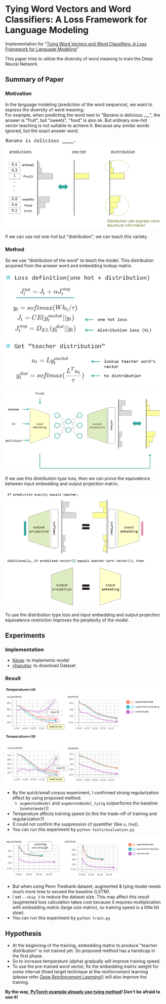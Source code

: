 # Tying Word Vectors and Word Classifiers: A Loss Framework for Language Modeling

Implementation for "[Tying Word Vectors and Word Classifiers: A Loss Framework for Language Modeling](https://arxiv.org/abs/1611.01462)"

This paper tries to utilize the diversity of word meaning to train the Deep Neural Network.

## Summary of Paper

### Motivation

In the language modeling (prediction of the word sequence), we want to express the diversity of word meaning.  
For example, when predicting the word next to "Banana is delicious ___", the answer is "fruit", but "sweets", "food" is also ok.
But ordinary one-hot vector teaching is not suitable to achieve it. Because any similar words ignored, but the exact answer word.

![motivation.PNG](./doc/motivation.PNG)

If we can use not one-hot but "distribution", we can teach this variety.

### Method

So we use "distribution of the word" to teach the model. This distribution acquired from the answer word and embedding lookup matrix.

![formulation.PNG](./doc/formulation.PNG)

![architecture.PNG](./doc/architecture.PNG)

If we use this distribution type loss, then we can prove the equivalence between input embedding and output projection matrix.

![equivalence.PNG](./doc/equivalence.PNG)

To use the distribution type loss and input embedding and output projection equivalence restriction improves the perplexity of the model.

## Experiments

### Implementation

* [Keras](https://github.com/fchollet/keras): to implements model
* [chazutsu](https://github.com/chakki-works/chazutsu): to download Dataset

### Result

![result.PNG](./doc/result.PNG)

* By the quick/small corpus experiment, I confirmed strong regularization effect by using proposed method.
  * `augmentedmodel` and `augmentedmodel_tying` outperforms the baseline (`onehotmodel`)!
* Temperature affects training speed (is this the trade-off of training and regularization?)
* (I could not confirm the suppression of quantifier (like `a`, `the`)).
* You can run this experiment by `python tests/evaluation.py`

![result_ptb.PNG](./doc/result_ptb.PNG)

* But when using Penn Treebank dataset, augmented & tying model needs much more time to exceed the baseline (LSTM).
* I set `--skip 3` to reduce the dataset size. This may affect this result (augmented loss calculation takes cost because it requires multiplication with embedding matrix (large size matrix), so training speed is a little bit slow).
* You can run this experiment by `python train.py`

## Hypothesis

* At the beginning of the training, embedding matrix to produce "teacher distribution" is not trained yet. So proposed method has a handicap in the first phase.
* So to increase temperature (alpha) gradually will improve training speed.
* To use the pre-trained word vector, fix the embedding matrix weight for some interval (fixed target technique at the reinforcement learning (please refer [*Deep Reinforcement Learning*](http://www.iclr.cc/lib/exe/fetch.php?media=iclr2015:silver-iclr2015.pdf))) will also improve the training.

**By the way,  [PyTorch example already use tying method](https://github.com/pytorch/examples/blob/1c6d9d276f3a0c484226996ab7f9df4f90ce52f4/word_language_model/model.py#L28)! Don't be afraid to use it!**
